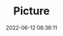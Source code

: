 ---
weight: 1
images:
- /images/edited/21.jpeg
title: Picture
date: 2022-06-12 06:36:11
tags: [luminarneo,work,ILCE7M3,50.0]
---